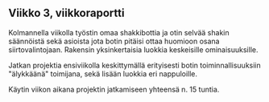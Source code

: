 ## Viikko 3, viikkoraportti

Kolmannella viikolla työstin omaa shakkibottia ja otin selvää shakin säännöistä sekä asioista jota botin pitäisi ottaa huomioon osana siirtovalintojaan. Rakensin yksinkertaisia luokkia keskeisille ominaisuuksille.

Jatkan projektia ensiviikolla keskittymällä erityisesti botin toiminnallisuuksiin "älykkäänä" toimijana, sekä lisään luokkia eri nappuloille.

Käytin viikon aikana projektin jatkamiseen yhteensä n. 15 tuntia.
